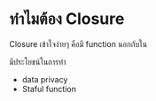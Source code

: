 # ทำไมต้อง Closure

Closure เข้าใจง่ายๆ คือมี function นอกกับใน

มีประโยชน์ในการทำ

- data privacy
- Staful function
